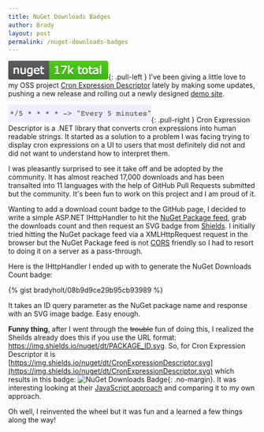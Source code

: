 ```yaml
---
title: NuGet Downloads Badges
author: Brady
layout: post
permalink: /nuget-downloads-badges
---
```

![NuGet Downloads Badge](/media/nuget-downloads-badge.png){: .pull-left }
I've been giving a little love to my OSS project [Cron Expression Descriptor](https://github.com/bradyholt/cron-expression-descriptor) lately by making some updates, pushing a new release and rolling out a newly designed [demo site](https://cronexpressiondescriptor.azurewebsites.net).  

![Cron Expression](/media/cron-expression.png){: .pull-right }
Cron Expression Descriptor is a .NET library that converts cron expressions into human readable strings.  It started as a solution to a problem I was facing trying to display cron expressions on a UI to users that most definitely did not and did not want to understand how to interpret them.

I was pleasantly surprised to see it take off and be adopted by the community.  It has almost reached 17,000 downloads and has been transalted into 11 languages with the help of GitHub Pull Requests submitted but the community.  It's been fun to work on this project and I am proud of it.

Wanting to add a download count badge to the GitHub page, I decided to write a simple ASP.NET IHttpHandler to hit the [NuGet Package feed](https://www.nuget.org/), grab the downloads count and then request an SVG badge from [Shields](http://shields.io/).  I initially tried hitting the NuGet package feed via a XMLHttpRequest request in the browser but the NuGet Package feed is not [CORS](https://developer.mozilla.org/en-US/docs/Web/HTTP/Access_control_CORS) friendly so I had to resort to doing it on a server as a pass-through.

Here is the IHttpHandler I ended up with to generate the NuGet Downloads Count badge:

{% gist bradyholt/08b9d9ce29b95cb93989 %}

It takes an ID query parameter as the NuGet package name and response with an SVG image badge.  Easy enough.

**Funny thing**, after I went through the <strike>trouble</strike> fun of doing this, I realized the Sheilds already does this if you use the URL format: https://img.shields.io/nuget/dt/PACKAGE_ID.svg.  So, for Cron Expression Descriptor it is [https://img.shields.io/nuget/dt/CronExpressionDescriptor.svg](https://img.shields.io/nuget/dt/CronExpressionDescriptor.svg) which results in this badge: ![NuGet Downloads Badge](https://img.shields.io/nuget/dt/CronExpressionDescriptor.svg){: .no-margin}.  It was interesting looking at their [JavaScript approach](https://github.com/badges/shields/blob/dafb6ec286926e4aff8c90f1da8b24e7f9410f18/server.js#L2880) and comparing it to my own approach.

Oh well, I reinvented the wheel but it was fun and a learned a few things along the way!
